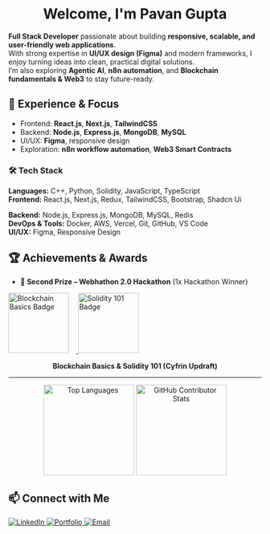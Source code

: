 <h1 align="center"> Welcome, I'm Pavan Gupta</h1>

 **Full Stack Developer** passionate about building **responsive, scalable, and user-friendly web applications**.  
With strong expertise in **UI/UX design (Figma)** and modern frameworks, I enjoy turning ideas into clean, practical digital solutions.  
I’m also exploring **Agentic AI**, **n8n automation**, and **Blockchain fundamentals & Web3** to stay future-ready.



## 💼 Experience & Focus
- Frontend: **React.js**, **Next.js**, **TailwindCSS**  
- Backend: **Node.js**, **Express.js**, **MongoDB**, **MySQL**  
- UI/UX: **Figma**, responsive design  
- Exploration: **n8n workflow automation**, **Web3 Smart Contracts**



### 🛠 Tech Stack
**Languages:** C++, Python, Solidity, JavaScript, TypeScript  
**Frontend:** React.js, Next.js, Redux, TailwindCSS, Bootstrap, Shadcn Ui

**Backend:** Node.js, Express.js, MongoDB, MySQL, Redis  
**DevOps & Tools:** Docker, AWS, Vercel, Git, GitHub, VS Code  
**UI/UX:** Figma, Responsive Design



## 🏆 Achievements & Awards  
- 🥈 **Second Prize – Webhathon 2.0 Hackathon** (1x Hackathon Winner)  

<p align="left">
  <a href="https://profiles.cyfrin.io/u/pavangpay05/achievements/blockchain-basics">
    <img src="https://res.cloudinary.com/droqoz7lg/image/upload/f_auto/q_auto/v1748556702/assets/blockchain-basics-badge.png" 
         alt="Blockchain Basics Badge" width="120" style="margin-right:15px;" />
  </a>
  <a href="https://profiles.cyfrin.io/u/pavangpay05/achievements/solidity">
    <img src="https://res.cloudinary.com/droqoz7lg/image/upload/f_auto/q_auto/v1748556702/assets/solidity-101.png" 
         alt="Solidity 101 Badge" width="120" style="margin-right:15px;" />
  </a>
</p>

<p align="center">
  <b>Blockchain Basics & Solidity 101 (Cyfrin Updraft)</b>
</p>

---

<p align="center ">
  <img src="https://github-readme-stats.vercel.app/api/top-langs/?username=pavan77749&layout=compact&theme=dark" alt="Top Languages" height="180" />
  <img src="https://github-contributor-stats.vercel.app/api?username=pavan77749&limit=5&theme=dark&combine_all_yearly_contributions=true" alt="GitHub Contributor Stats" height="180" />
</p>



## 📫 Connect with Me

<p align="left">
  <a href="https://www.linkedin.com/in/pavan0gupta/" target="_blank">
    <img src="https://img.shields.io/badge/LinkedIn-0077B5?logo=linkedin&style=for-the-badge" alt="LinkedIn" />
  </a>
  <a href="https://www.pavangupta.me/" target="_blank">
    <img src="https://img.shields.io/badge/Portfolio-00A1F1?logo=web&style=for-the-badge" alt="Portfolio" />
  </a>
  <a href="mailto:pavangpay05@gmail.com">
    <img src="https://img.shields.io/badge/Email-D14836?logo=gmail&style=for-the-badge" alt="Email" />
  </a>
</p>
